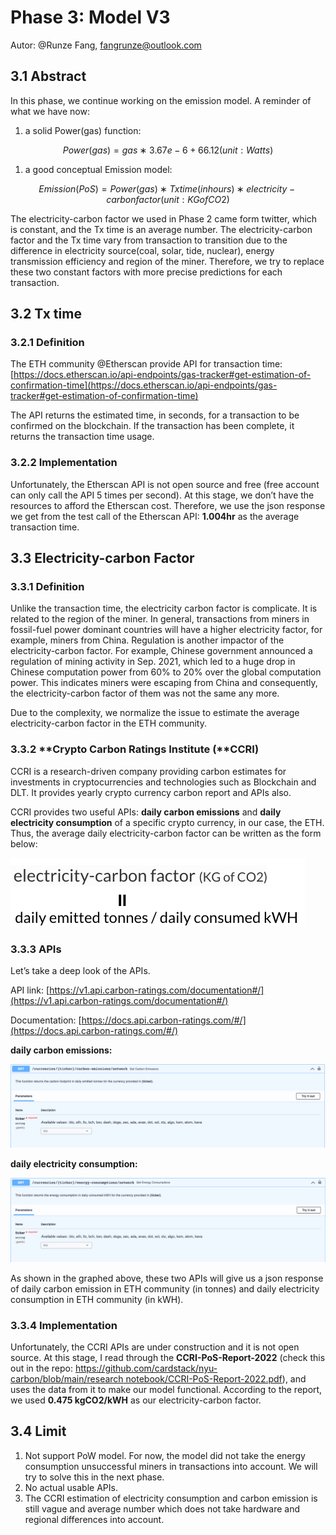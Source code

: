 # Phase 3: Model V3

Autor: @Runze Fang, fangrunze@outlook.com

## 3.1 Abstract

In this phase, we continue working on the emission model. A reminder of what we have now: 

1. a solid Power(gas) function:

$$
 Power(gas) = gas ∗ 3.67e-6 + 66.12 (unit: Watts)
$$

1. a good conceptual Emission model: 

$$
Emission(PoS) = Power(gas) ∗ Tx time(in hours) ∗ electricity-carbon factor (unit: KG of CO2)
$$

The electricity-carbon factor we used in Phase 2 came form twitter, which is constant, and the Tx time is an average number. The electricity-carbon factor and the Tx time vary from transaction to transition due to the difference in electricity source(coal, solar, tide, nuclear), energy transmission efficiency and region of the miner. Therefore, we try to replace these two constant factors with more precise predictions for each transaction.

## 3.2 Tx time

### 3.2.1 Definition

The ETH community @Etherscan provide API for transaction time:[https://docs.etherscan.io/api-endpoints/gas-tracker#get-estimation-of-confirmation-time](https://docs.etherscan.io/api-endpoints/gas-tracker#get-estimation-of-confirmation-time)

The API returns the estimated time, in seconds, for a transaction to be confirmed on the blockchain. If the transaction has been complete, it returns the transaction time usage.

### 3.2.2 Implementation

Unfortunately, the Etherscan API is not open source and free (free account can only call the API 5 times per second). At this stage, we don’t have the resources to afford the Etherscan cost. Therefore, we use the json response we get from the test call of the Etherscan API: **1.004hr** as the average transaction time.

## 3.3 Electricity-carbon Factor

### 3.3.1 Definition

Unlike the transaction time, the electricity carbon factor is complicate. It is related to the region of the miner. In general, transactions from miners in fossil-fuel power dominant countries will have a higher electricity factor, for example, miners from China. Regulation is another impactor of the electricity-carbon factor. For example, Chinese government announced a regulation of mining activity in Sep. 2021, which led to a huge drop in Chinese computation power from 60% to 20% over the global computation power. This indicates miners were escaping from China and consequently, the electricity-carbon factor of them was not the same any more.

Due to the complexity, we normalize the issue to estimate the average electricity-carbon factor in the ETH community.

### 3.3.2 **Crypto Carbon Ratings Institute (**CCRI)

CCRI is a research-driven company providing carbon estimates for investments in cryptocurrencies and technologies such as Blockchain and DLT. It provides yearly crypto currency carbon report and APIs also.

CCRI provides two useful APIs: **daily carbon emissions** and **daily electricity consumption** of a specific crypto currency, in our case, the ETH. Thus, the average daily electricity-carbon factor can be written as the form below:

![Screen Shot 2022-04-09 at 4.01.25 PM.png](Phase%203%20Mo%20e8bc3/Screen_Shot_2022-04-09_at_4.01.25_PM.png)

### 3.3.3 APIs

Let’s take a deep look of the APIs.

API link: [https://v1.api.carbon-ratings.com/documentation#/](https://v1.api.carbon-ratings.com/documentation#/)

Documentation: [https://docs.api.carbon-ratings.com/#/](https://docs.api.carbon-ratings.com/#/)

**daily carbon emissions:**

![Screen Shot 2022-04-09 at 3.59.39 PM.png](Phase%203%20Mo%20e8bc3/Screen_Shot_2022-04-09_at_3.59.39_PM.png)

**daily electricity consumption:**

![Screen Shot 2022-04-09 at 4.00.01 PM.png](Phase%203%20Mo%20e8bc3/Screen_Shot_2022-04-09_at_4.00.01_PM.png)

As shown in the graphed above, these two APIs will give us a json response of daily carbon emission in ETH community (in tonnes) and daily electricity consumption in ETH community (in kWH).

### 3.3.4 Implementation

Unfortunately, the CCRI APIs are under construction and it is not open source. At this stage, I read through the ****CCRI-PoS-Report-2022**** (check this out in the repo: [https://github.com/cardstack/nyu-carbon/blob/main/research notebook/CCRI-PoS-Report-2022.pdf](https://github.com/cardstack/nyu-carbon/blob/main/research%20notebook/CCRI-PoS-Report-2022.pdf)), and uses the data from it to make our model functional. According to the report, we used **0.475 kgCO2/kWH** as our electricity-carbon factor.

## 3.4 Limit

1. Not support PoW model. For now, the model did not take the energy consumption unsuccessful miners in  transactions into account. We will try to solve this in the next phase.
2. No actual usable APIs.
3. The CCRI estimation of electricity consumption and carbon emission is still vague and average number which does not take hardware and regional differences into account.
